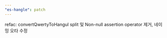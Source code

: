 ```yaml
---
"es-hangle": patch
---
```


refac: convertQwertyToHangul split 및 Non-null assertion operator 제거, 네이밍 오타 수정
